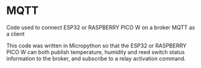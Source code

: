# MQTT
Code used to connect ESP32 or RASPBERRY PICO W on a broker MQTT as a client

This code was written in Micropython so that the ESP32 or RASPBERRY PICO W can both publish temperature, humidity and reed switch status information to the broker, and subscribe to a relay activation command.
